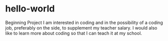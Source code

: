 # hello-world
Beginning Project
I am interested in coding and in the possibility of a coding job, preferably on the side, to supplement my teacher salary. I would also like to learn more about coding so that I can teach it at my school.
